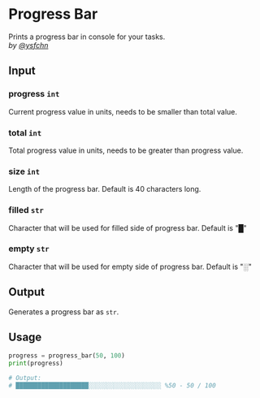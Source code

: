 # Progress Bar
Prints a progress bar in console for your tasks.<br>_by [@ysfchn](https://github.com/ysfchn)_

## Input
### progress `int`
Current progress value in units, needs to be smaller than total value. 
### total `int`
Total progress value in units, needs to be greater than progress value. 
### size `int`
Length of the progress bar. Default is 40 characters long.
### filled `str`
Character that will be used for filled side of progress bar. Default is "█"
### empty `str`
Character that will be used for empty side of progress bar. Default is "░"

## Output
Generates a progress bar as `str`.

## Usage
```py
progress = progress_bar(50, 100)
print(progress)

# Output:
# ████████████████████░░░░░░░░░░░░░░░░░░░░ %50 - 50 / 100
```
